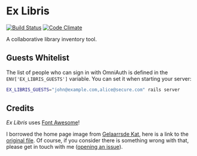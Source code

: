 Ex Libris
=========

[![Build Status](https://secure.travis-ci.org/gonzalo-bulnes/ex-libris.png?branch=master)](http://travis-ci.org/gonzalo-bulnes/ex-libris)
[![Code Climate](https://codeclimate.com/github/gonzalo-bulnes/ex-libris.png)](https://codeclimate.com/github/gonzalo-bulnes/ex-libris)

A collaborative library inventory tool.

Guests Whitelist
----------------

The list of people who can sign in with OmniAuth is defined in the `ENV['EX_LIBRIS_GUESTS']` variable. You can set it when starting your server:

```bash
EX_LIBRIS_GUESTS="john@example.com,alice@secure.com" rails server
```

Credits
-------

_Ex Libris_ uses [Font Awesome][font-awesome]!

  [font-awesome]: http://fortawesome.github.com/Font-Awesome

I borrowed the home page image from [Gelaarrsde Kat][cat-source], here is a link to the [original file][cat]. Of course, if you consider there is something wrong with that, please get in touch with me ([opening an issue][new-issue]).

  [cat-source]: http://www.gelaarsdekat.com
  [cat]: http://www.gelaarsdekat.com/Images_groot/ex%20libris/ex%20libris%20Ukraine%20V.%20Usolkin%201968%2014x9%20cm.jpg

  [new-issue]: https://github.com/gonzalo-bulnes/ex-libris/issues/new
